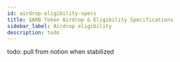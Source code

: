```yaml
---
id: airdrop-eligibility-specs
title: $ARB Token Airdrop & Eligibility Specifications
sidebar_label: Airdrop eligibility
description: todo
---
```


todo: pull from notion when stabilized